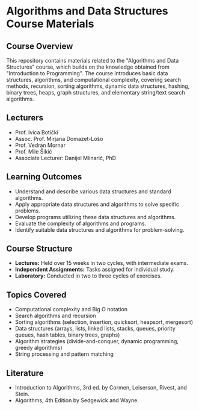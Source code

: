 # Algorithms and Data Structures Course Materials

## Course Overview

This repository contains materials related to the "Algorithms and Data Structures" course, which builds on the knowledge obtained from "Introduction to Programming". The course introduces basic data structures, algorithms, and computational complexity, covering search methods, recursion, sorting algorithms, dynamic data structures, hashing, binary trees, heaps, graph structures, and elementary string/text search algorithms.

## Lecturers

- Prof. Ivica Botički
- Assoc. Prof. Mirjana Domazet-Lošo
- Prof. Vedran Mornar
- Prof. Mile Šikić
- Associate Lecturer: Danijel Mlinarić, PhD

## Learning Outcomes

- Understand and describe various data structures and standard algorithms.
- Apply appropriate data structures and algorithms to solve specific problems.
- Develop programs utilizing these data structures and algorithms.
- Evaluate the complexity of algorithms and programs.
- Identify suitable data structures and algorithms for problem-solving.

## Course Structure

- **Lectures:** Held over 15 weeks in two cycles, with intermediate exams.
- **Independent Assignments:** Tasks assigned for individual study.
- **Laboratory:** Conducted in two to three cycles of exercises.

## Topics Covered

- Computational complexity and Big O notation
- Search algorithms and recursion
- Sorting algorithms (selection, insertion, quicksort, heapsort, mergesort)
- Data structures (arrays, lists, linked lists, stacks, queues, priority queues, hash tables, binary trees, graphs)
- Algorithm strategies (divide-and-conquer, dynamic programming, greedy algorithms)
- String processing and pattern matching

## Literature

- Introduction to Algorithms, 3rd ed. by Cormen, Leiserson, Rivest, and Stein.
- Algorithms, 4th Edition by Sedgewick and Wayne.